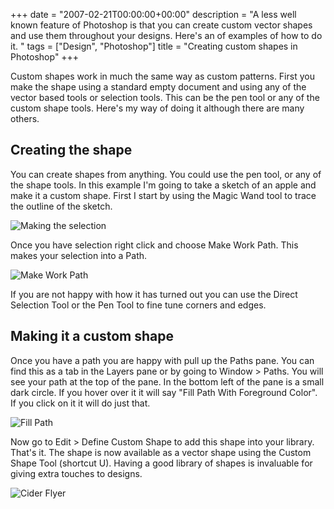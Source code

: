 +++
date = "2007-02-21T00:00:00+00:00"
description = "A less well known feature of Photoshop is that you can create custom vector shapes and use them throughout your designs. Here's an of examples of how to do it. "
tags = ["Design", "Photoshop"]
title = "Creating custom shapes in Photoshop"
+++

Custom shapes work in much the same way as custom patterns. First you make the
shape using a standard empty document and using any of the vector based tools or
selection tools. This can be the pen tool or any of the custom shape tools.
Here's my way of doing it although there are many others.

## Creating the shape

You can create shapes from anything. You could use the pen tool, or any of the
shape tools. In this example I'm going to take a sketch of an apple and make it
a custom shape. First I start by using the Magic Wand tool to trace the outline
of the sketch.

![Making the selection][1]

Once you have selection right click and choose Make Work Path. This makes your
selection into a Path.

![Make Work Path][2]

If you are not happy with how it has turned out you can use the Direct Selection
Tool or the Pen Tool to fine tune corners and edges.

## Making it a custom shape

Once you have a path you are happy with pull up the Paths pane. You can find
this as a tab in the Layers pane or by going to Window > Paths. You will see
your path at the top of the pane. In the bottom left of the pane is a small dark
circle. If you hover over it it will say "Fill Path With Foreground Color". If
you click on it it will do just that.

![Fill Path][3]

Now go to Edit > Define Custom Shape to add this shape into your library. That's
it. The shape is now available as a vector shape using the Custom Shape Tool
(shortcut U). Having a good library of shapes is invaluable for giving extra
touches to designs.

![Cider Flyer][4]

[1]: /images/articles/selection.jpg
[2]: /images/articles/make_path.jpg
[3]: /images/articles/fill_path.jpg
[4]: /images/articles/cider_festival.jpg
